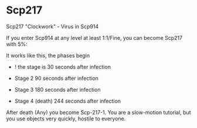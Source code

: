 # Scp217
Scp217 "Clockwork" - Virus in Scp914

If you enter Scp914 at any level at least 1:1/Fine, you can become Scp217 with 5%:

It works like this, the phases begin
- ! the stage is 30 seconds after infection

- Stage 2 90 seconds after infection

- Stage 3 180 seconds after infection

- Stage 4 (death) 244 seconds after infection

After death (Any) you become Scp-217-1. You are a slow-motion tutorial, but you use objects very quickly, hostile to everyone.
